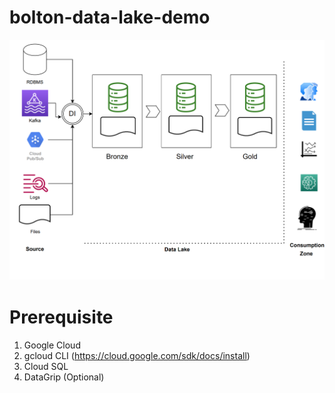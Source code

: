 # bolton-data-lake-demo
![Alt text](datalake.png?raw=true "DataLake")
# Prerequisite
  1. Google Cloud 
  2. gcloud CLI (https://cloud.google.com/sdk/docs/install) 
  3. Cloud SQL 
  4. DataGrip (Optional)

  